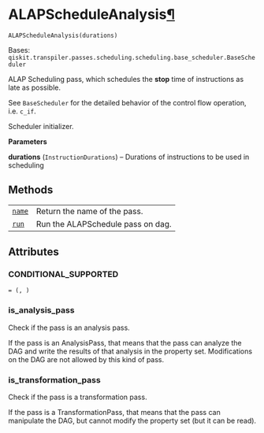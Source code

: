 # ALAPScheduleAnalysis[¶](#alapscheduleanalysis "Permalink to this headline")

<span id="undefined" />

`ALAPScheduleAnalysis(durations)`

Bases: `qiskit.transpiler.passes.scheduling.scheduling.base_scheduler.BaseScheduler`

ALAP Scheduling pass, which schedules the **stop** time of instructions as late as possible.

See `BaseScheduler` for the detailed behavior of the control flow operation, i.e. `c_if`.

Scheduler initializer.

**Parameters**

**durations** (`InstructionDurations`) – Durations of instructions to be used in scheduling

## Methods

|                                                                                                                                                                      |                                   |
| -------------------------------------------------------------------------------------------------------------------------------------------------------------------- | --------------------------------- |
| [`name`](qiskit.transpiler.passes.ALAPScheduleAnalysis.name#qiskit.transpiler.passes.ALAPScheduleAnalysis.name "qiskit.transpiler.passes.ALAPScheduleAnalysis.name") | Return the name of the pass.      |
| [`run`](qiskit.transpiler.passes.ALAPScheduleAnalysis.run#qiskit.transpiler.passes.ALAPScheduleAnalysis.run "qiskit.transpiler.passes.ALAPScheduleAnalysis.run")     | Run the ALAPSchedule pass on dag. |

## Attributes

<span id="undefined" />

### CONDITIONAL\_SUPPORTED

`= (, )`

<span id="undefined" />

### is\_analysis\_pass

Check if the pass is an analysis pass.

If the pass is an AnalysisPass, that means that the pass can analyze the DAG and write the results of that analysis in the property set. Modifications on the DAG are not allowed by this kind of pass.

<span id="undefined" />

### is\_transformation\_pass

Check if the pass is a transformation pass.

If the pass is a TransformationPass, that means that the pass can manipulate the DAG, but cannot modify the property set (but it can be read).
